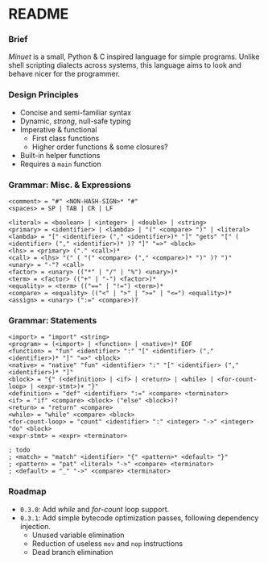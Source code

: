 # README

### Brief
_Minuet_ is a small, Python & C inspired language for simple programs. Unlike shell scripting dialects across systems, this language aims to look and behave nicer for the programmer.

### Design Principles
 - Concise and semi-familiar syntax
 - Dynamic, _strong_, null-safe typing
 - Imperative & functional
    - First class functions
    - Higher order functions & some closures?
 - Built-in helper functions
 - Requires a `main` function

### Grammar: Misc. & Expressions
```
<comment> = "#" <NON-HASH-SIGN>* "#"
<spaces> = SP | TAB | CR | LF

<literal> = <boolean> | <integer> | <double> | <string>
<primary> = <identifier> | <lambda> | "(" <compare> ")" | <literal>
<lambda> = "[" <identifier> ("," <identifier>)* "]" "gets" "[" ( <identifier> ("," <identifier>)* )? "]" "=>" <block>
<lhs> = <primary> ("." <call>)*
<call> = <lhs> "(" ( "(" <compare> ("," <compare>)* ")" )? ")"
<unary> = "-"? <call>
<factor> = <unary> (("*" | "/" | "%") <unary>)*
<term> = <factor> (("+" | "-") <factor>)*
<equality> = <term> (("==" | "!=") <term>)*
<compare> = <equality> (("<" | ">" | ">=" | "<=") <equality>)*
<assign> = <unary> (":=" <compare>)?
```

### Grammar: Statements
```
<import> = "import" <string>
<program> = (<import> | <function> | <native>)* EOF
<function> = "fun" <identifier> ":" "[" <identifier> ("," <identifier>)* "]" "=>" <block>
<native> = "native" "fun" <identifier> ":" "[" <identifier> ("," <identifier>)* "]"
<block> = "{" (<definition> | <if> | <return> | <while> | <for-count-loop> | <expr-stmt>)+ "}"
<definition> = "def" <identifier> ":=" <compare> <terminator>
<if> = "if" <compare> <block> ("else" <block>)?
<return> = "return" <compare>
<while> = "while" <compare> <block>
<for-count-loop> = "count" <identifier> ":" <integer> "->" <integer> "do" <block>
<expr-stmt> = <expr> <terminator>

; todo
; <match> = "match" <identifier> "{" <pattern>* <default> "}"
; <pattern> = "pat" <literal> "->" <compare> <terminator>
; <default> = "_" "->" <compare> <terminator>
```

### Roadmap
 - `0.3.0`: Add _while_ and _for-count_ loop support.
 - `0.3.1`: Add simple bytecode optimization passes, following dependency injection.
   - Unused variable elimination
   - Reduction of useless `mov` and `nop` instructions
   - Dead branch elimination
